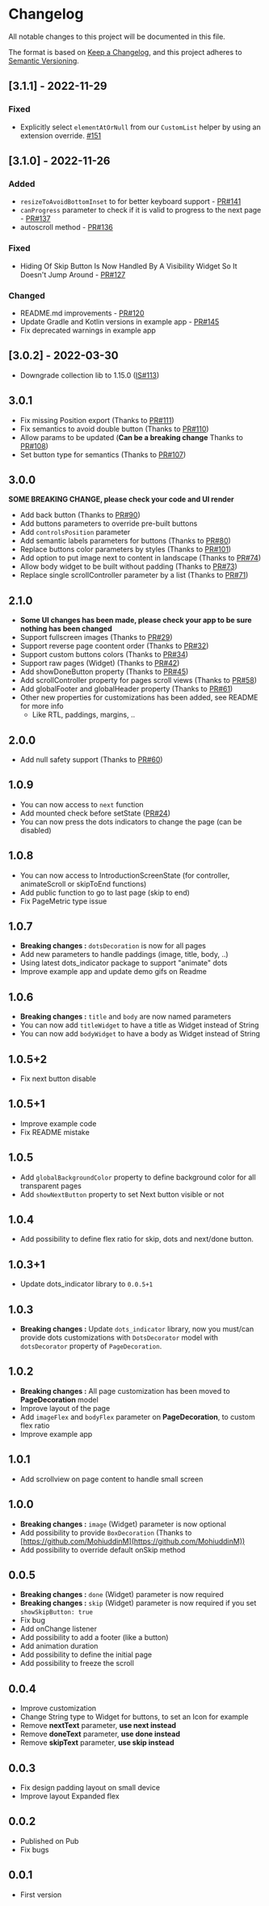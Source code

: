 # Changelog
All notable changes to this project will be documented in this file.

The format is based on [Keep a Changelog](https://keepachangelog.com/en/1.0.0/),
and this project adheres to [Semantic Versioning](https://semver.org/spec/v2.0.0.html).

## [3.1.1] - 2022-11-29

### Fixed 
- Explicitly select `elementAtOrNull` from our `CustomList` helper by using an extension override. [#151](https://github.com/Pyozer/introduction_screen/issues/151)

## [3.1.0] - 2022-11-26

### Added
- `resizeToAvoidBottomInset` to for better keyboard support - [PR#141](https://github.com/Pyozer/introduction_screen/pull/141)
- `canProgress` parameter to check if it is valid to progress to the next page - [PR#137](https://github.com/Pyozer/introduction_screen/pull/137)
- autoscroll method - [PR#136](https://github.com/Pyozer/introduction_screen/pull/136)

### Fixed 
- Hiding Of Skip Button Is Now Handled By A Visibility Widget So It Doesn't Jump Around - [PR#127](https://github.com/Pyozer/introduction_screen/pull/127)

### Changed 
- README.md improvements - [PR#120](https://github.com/Pyozer/introduction_screen/pull/120)
- Update Gradle and Kotlin versions in example app - [PR#145](https://github.com/Pyozer/introduction_screen/pull/145)
- Fix deprecated warnings in example app


## [3.0.2] - 2022-03-30

* Downgrade collection lib to 1.15.0 ([IS#113](https://github.com/Pyozer/introduction_screen/issues/113))

## 3.0.1

* Fix missing Position export (Thanks to [PR#111](https://github.com/Pyozer/introduction_screen/pull/111))
* Fix semantics to avoid double button (Thanks to [PR#110](https://github.com/Pyozer/introduction_screen/pull/110))
* Allow params to be updated (**Can be a breaking change** Thanks to [PR#108](https://github.com/Pyozer/introduction_screen/pull/108))
* Set button type for semantics (Thanks to [PR#107](https://github.com/Pyozer/introduction_screen/pull/107))

## 3.0.0

**SOME BREAKING CHANGE, please check your code and UI render**
* Add back button (Thanks to [PR#90](https://github.com/Pyozer/introduction_screen/pull/90))
* Add buttons parameters to override pre-built buttons
* Add `controlsPosition` parameter
* Add semantic labels parameters for buttons (Thanks to [PR#80](https://github.com/Pyozer/introduction_screen/pull/80))
* Replace buttons color parameters by styles (Thanks to [PR#101](https://github.com/Pyozer/introduction_screen/pull/101))
* Add option to put image next to content in landscape (Thanks to [PR#74](https://github.com/Pyozer/introduction_screen/pull/74))
* Allow body widget to be built without padding (Thanks to [PR#73](https://github.com/Pyozer/introduction_screen/pull/73))
* Replace single scrollController parameter by a list (Thanks to [PR#71](https://github.com/Pyozer/introduction_screen/pull/71))

## 2.1.0

* **Some UI changes has been made, please check your app to be sure nothing has been changed**
* Support fullscreen images (Thanks to [PR#29](https://github.com/Pyozer/introduction_screen/pull/29))
* Support reverse page coontent order (Thanks to [PR#32](https://github.com/Pyozer/introduction_screen/pull/32))
* Support custom buttons colors (Thanks to [PR#34](https://github.com/Pyozer/introduction_screen/pull/34))
* Support raw pages (Widget) (Thanks to [PR#42](https://github.com/Pyozer/introduction_screen/pull/42))
* Add showDoneButton property (Thanks to [PR#45](https://github.com/Pyozer/introduction_screen/pull/45))
* Add scrollController property for pages scroll views (Thanks to [PR#58](https://github.com/Pyozer/introduction_screen/pull/58))
* Add globalFooter and globalHeader property (Thanks to [PR#61](https://github.com/Pyozer/introduction_screen/pull/61))
* Other new properties for customizations has been added, see README for more info
  * Like RTL, paddings, margins, ..

## 2.0.0

* Add null safety support (Thanks to [PR#60](https://github.com/Pyozer/introduction_screen/pull/60))

## 1.0.9

* You can now access to `next` function
* Add mounted check before setState ([PR#24](https://github.com/Pyozer/introduction_screen/pull/24))
* You can now press the dots indicators to change the page (can be disabled)

## 1.0.8

* You can now access to IntroductionScreenState (for controller, animateScroll or skipToEnd functions)
* Add public function to go to last page (skip to end)
* Fix PageMetric type issue

## 1.0.7

* __Breaking changes :__ `dotsDecoration` is now for all pages
* Add new parameters to handle paddings (image, title, body, ..)
* Using latest dots_indicator package to support "animate" dots
* Improve example app and update demo gifs on Readme

## 1.0.6

* __Breaking changes :__ `title` and `body` are now named parameters
* You can now add `titleWidget` to have a title as Widget instead of String
* You can now add `bodyWidget` to have a body as Widget instead of String

## 1.0.5+2

* Fix next button disable

## 1.0.5+1

* Improve example code
* Fix README mistake

## 1.0.5

* Add `globalBackgroundColor` property to define background color for all transparent pages
* Add `showNextButton` property to set Next button visible or not

## 1.0.4

* Add possibility to define flex ratio for skip, dots and next/done button.

## 1.0.3+1

* Update dots_indicator library to `0.0.5+1`

## 1.0.3

* __Breaking changes :__ Update `dots_indicator` library, now you must/can provide dots customizations with `DotsDecorator` model with `dotsDecorator` property of `PageDecoration`.

## 1.0.2

* __Breaking changes :__ All page customization has been moved to **PageDecoration** model
* Improve layout of the page
* Add `imageFlex` and `bodyFlex` parameter on **PageDecoration**, to custom flex ratio
* Improve example app

## 1.0.1

* Add scrollview on page content to handle small screen
  
## 1.0.0

* __Breaking changes :__ `image` (Widget) parameter is now optional
* Add possibility to provide `BoxDecoration` (Thanks to [https://github.com/MohiuddinM](https://github.com/MohiuddinM))
* Add possibility to override default onSkip method

## 0.0.5

* __Breaking changes :__ `done` (Widget) parameter is now required
* __Breaking changes :__ `skip` (Widget) parameter is now required if you set `showSkipButton: true`
* Fix bug
* Add onChange listener
* Add possibility to add a footer (like a button)
* Add animation duration
* Add possibility to define the initial page
* Add possibility to freeze the scroll

## 0.0.4

* Improve customization
* Change String type to Widget for buttons, to set an Icon for example
* Remove __nextText__ parameter, __use next instead__
* Remove __doneText__ parameter, __use done instead__
* Remove __skipText__ parameter, __use skip instead__
  
## 0.0.3

* Fix design padding layout on small device
* Improve layout Expanded flex
  
## 0.0.2

* Published on Pub
* Fix bugs

## 0.0.1

* First version
